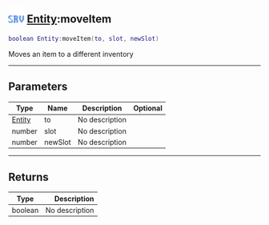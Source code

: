 ## <img src="../../.gitbook/assets/server.png" width="32" height="32" /> [Entity](../entity/README.md):moveItem

```lua
boolean Entity:moveItem(to, slot, newSlot)
```

Moves an item to a different inventory

-----------------
## Parameters

| Type   | Name | Description | Optional |
| ------ | ---- | ----------- | -------: |
| [Entity](../entity/README.md) | to | No description |  |
| number | slot | No description |  |
| number | newSlot | No description |  |

-----------------
## Returns

| Type   | Description |
| ------ | ----------: |
| boolean | No description |
